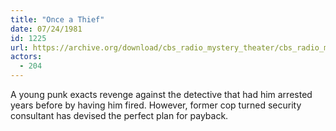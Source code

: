 ```yaml
---
title: "Once a Thief"
date: 07/24/1981
id: 1225
url: https://archive.org/download/cbs_radio_mystery_theater/cbs_radio_mystery_theater-1201-1250.zip/cbs_radio_mystery_theater-1201-1250%2Fcbsrmt_1225_once_a_thief.mp3
actors:
  - 204
---
```

A young punk exacts revenge against the detective that had him arrested years before by having him fired. However, former cop turned security consultant has devised the perfect plan for payback.